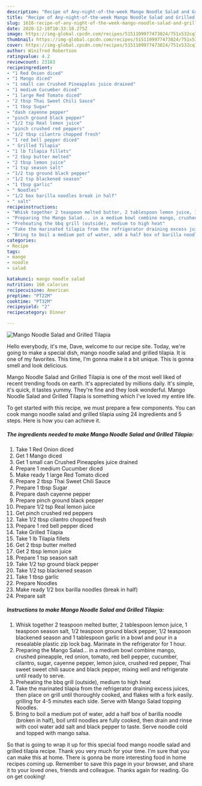 ```yaml
---
description: "Recipe of Any-night-of-the-week Mango Noodle Salad and Grilled Tilapia"
title: "Recipe of Any-night-of-the-week Mango Noodle Salad and Grilled Tilapia"
slug: 1616-recipe-of-any-night-of-the-week-mango-noodle-salad-and-grilled-tilapia
date: 2020-12-18T10:33:18.275Z
image: https://img-global.cpcdn.com/recipes/5151109977473024/751x532cq70/mango-noodle-salad-and-grilled-tilapia-recipe-main-photo.jpg
thumbnail: https://img-global.cpcdn.com/recipes/5151109977473024/751x532cq70/mango-noodle-salad-and-grilled-tilapia-recipe-main-photo.jpg
cover: https://img-global.cpcdn.com/recipes/5151109977473024/751x532cq70/mango-noodle-salad-and-grilled-tilapia-recipe-main-photo.jpg
author: Winifred Robertson
ratingvalue: 4.2
reviewcount: 23183
recipeingredient:
- "1 Red Onion diced"
- "1 Mango diced"
- "1 small can Crushed Pineapples juice drained"
- "1 medium Cucumber diced"
- "1 large Red Tomato diced"
- "2 tbsp Thai Sweet Chili Sauce"
- "1 tbsp Sugar"
- "dash cayenne pepper"
- "pinch ground black pepper"
- "1/2 tsp Real lemon juice"
- "pinch crushed red peppers"
- "1/2 tbsp cilantro chopped fresh"
- "1 red bell pepper diced"
- " Grilled Tilapia"
- "1 lb Tilapia fillets"
- "2 tbsp butter melted"
- "2 tbsp lemon juice"
- "1 tsp season salt"
- "1/2 tsp ground black pepper"
- "1/2 tsp blackened season"
- "1 tbsp garlic"
- " Noodles"
- "1/2 box barilla noodles break in half"
- " salt"
recipeinstructions:
- "Whisk together 2 teaspoon melted butter, 2 tablespoon lemon juice, 1 teaspoon season salt, 1/2 teaspoon ground black pepper, 1/2 teaspoon blackened season and 1 tablespoon garlic in a bowl and pour in a resealable  plastic zip lock bag. Marinate in the refrigerator for 1 hour."
- "Preparing the Mango Salad... in a medium bowl combine mango, crushed pineapple, red onion, tomato, red bell pepper, cucumber, cilantro, sugar, cayenne pepper, lemon juice, crushed red pepper, Thai sweet sweet chili sauce and black pepper, mixing well and refrigerate until ready to serve."
- "Preheating the bbq grill (outside), medium to high heat"
- "Take the marinated tilapia from the refrigerator draining excess juices, then place on grill until thoroughly cooked, and flakes with a fork easily. grilling for 4-5 minutes each side. Serve with Mango Salad topping Noodles."
- "Bring to boil a medium pot of water, add a half box of barilla noodle (broken in half), boil until noodles are fully cooked, then drain and rinse with cool water add salt and black pepper to taste. Serve noodle cold and topped with mango salsa."
categories:
- Recipe
tags:
- mango
- noodle
- salad

katakunci: mango noodle salad 
nutrition: 160 calories
recipecuisine: American
preptime: "PT22M"
cooktime: "PT32M"
recipeyield: "2"
recipecategory: Dinner

---
```



![Mango Noodle Salad and Grilled Tilapia](https://img-global.cpcdn.com/recipes/5151109977473024/751x532cq70/mango-noodle-salad-and-grilled-tilapia-recipe-main-photo.jpg)

Hello everybody, it's me, Dave, welcome to our recipe site. Today, we're going to make a special dish, mango noodle salad and grilled tilapia. It is one of my favorites. This time, I'm gonna make it a bit unique. This is gonna smell and look delicious.



Mango Noodle Salad and Grilled Tilapia is one of the most well liked of recent trending foods on earth. It's appreciated by millions daily. It's simple, it's quick, it tastes yummy. They're fine and they look wonderful. Mango Noodle Salad and Grilled Tilapia is something which I've loved my entire life.


To get started with this recipe, we must prepare a few components. You can cook mango noodle salad and grilled tilapia using 24 ingredients and 5 steps. Here is how you can achieve it.

<!--inarticleads1-->

##### The ingredients needed to make Mango Noodle Salad and Grilled Tilapia:

1. Take 1 Red Onion diced
1. Get 1 Mango diced
1. Get 1 small can Crushed Pineapples juice drained
1. Prepare 1 medium Cucumber diced
1. Make ready 1 large Red Tomato diced
1. Prepare 2 tbsp Thai Sweet Chili Sauce
1. Prepare 1 tbsp Sugar
1. Prepare dash cayenne pepper
1. Prepare pinch ground black pepper
1. Prepare 1/2 tsp Real lemon juice
1. Get pinch crushed red peppers
1. Take 1/2 tbsp cilantro chopped fresh
1. Prepare 1 red bell pepper diced
1. Take  Grilled Tilapia
1. Take 1 lb Tilapia fillets
1. Get 2 tbsp butter melted
1. Get 2 tbsp lemon juice
1. Prepare 1 tsp season salt
1. Take 1/2 tsp ground black pepper
1. Take 1/2 tsp blackened season
1. Take 1 tbsp garlic
1. Prepare  Noodles
1. Make ready 1/2 box barilla noodles (break in half)
1. Prepare  salt




<!--inarticleads2-->

##### Instructions to make Mango Noodle Salad and Grilled Tilapia:

1. Whisk together 2 teaspoon melted butter, 2 tablespoon lemon juice, 1 teaspoon season salt, 1/2 teaspoon ground black pepper, 1/2 teaspoon blackened season and 1 tablespoon garlic in a bowl and pour in a resealable  plastic zip lock bag. Marinate in the refrigerator for 1 hour.
1. Preparing the Mango Salad... in a medium bowl combine mango, crushed pineapple, red onion, tomato, red bell pepper, cucumber, cilantro, sugar, cayenne pepper, lemon juice, crushed red pepper, Thai sweet sweet chili sauce and black pepper, mixing well and refrigerate until ready to serve.
1. Preheating the bbq grill (outside), medium to high heat
1. Take the marinated tilapia from the refrigerator draining excess juices, then place on grill until thoroughly cooked, and flakes with a fork easily. grilling for 4-5 minutes each side. Serve with Mango Salad topping Noodles.
1. Bring to boil a medium pot of water, add a half box of barilla noodle (broken in half), boil until noodles are fully cooked, then drain and rinse with cool water add salt and black pepper to taste. Serve noodle cold and topped with mango salsa.




So that is going to wrap it up for this special food mango noodle salad and grilled tilapia recipe. Thank you very much for your time. I'm sure that you can make this at home. There is gonna be more interesting food in home recipes coming up. Remember to save this page in your browser, and share it to your loved ones, friends and colleague. Thanks again for reading. Go on get cooking!
